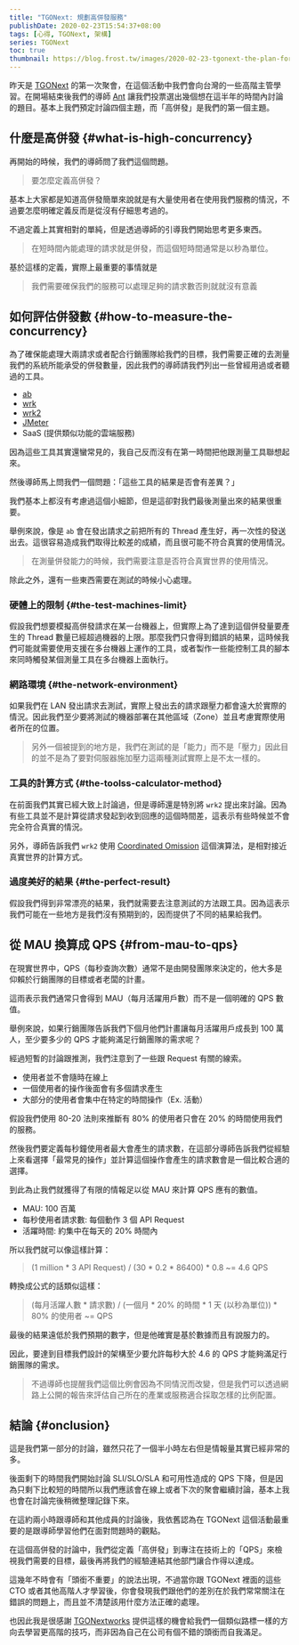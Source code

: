 ```yaml
---
title: "TGONext: 規劃高併發服務"
publishDate: 2020-02-23T15:54:37+08:00
tags: [心得, TGONext, 架構]
series: TGONext
toc: true
thumbnail: https://blog.frost.tw/images/2020-02-23-tgonext-the-plan-for-high-concurrency/thumbnail.jpg
---
```


昨天是 [TGONext](https://next.tgonetworks.org/) 的第一次聚會，在這個活動中我們會向台灣的一些高階主管學習。在開場結束後我們的導師 [Ant](https://blog.gcos.me/) 讓我們投票選出幾個想在這半年的時間內討論的題目。基本上我們預定討論四個主題，而「高併發」是我們的第一個主題。

<!--more-->

## 什麼是高併發 {#what-is-high-concurrency}

再開始的時候，我們的導師問了我們這個問題。

> 要怎麼定義高併發？

基本上大家都是知道高併發簡單來說就是有大量使用者在使用我們服務的情況，不過要怎麼明確定義反而是從沒有仔細思考過的。

不過定義上其實相對的單純，但是透過導師的引導我們開始思考更多東西。

> 在短時間內能處理的請求就是併發，而這個短時間通常是以秒為單位。

基於這樣的定義，實際上最重要的事情就是

> 我們需要確保我們的服務可以處理足夠的請求數否則就就沒有意義

## 如何評估併發數 {#how-to-measure-the-concurrency}

為了確保能處理大兩請求或者配合行銷團隊給我們的目標，我們需要正確的去測量我們的系統所能承受的併發數量，因此我們的導師請我們列出一些曾經用過或者聽過的工具。

* [ab](https://httpd.apache.org/docs/2.4/programs/ab.html)
* [wrk](https://github.com/wg/wrk)
* [wrk2](https://github.com/giltene/wrk2)
* [JMeter](https://jmeter.apache.org/)
* SaaS (提供類似功能的雲端服務)

因為這些工具其實還蠻常見的，我自己反而沒有在第一時間把他跟測量工具聯想起來。

然後導師馬上問我們一個問題：「這些工具的結果是否會有差異？」

我們基本上都沒有考慮過這個小細節，但是這卻對我們最後測量出來的結果很重要。

舉例來說，像是 `ab` 會在發出請求之前把所有的 Thread 產生好，再一次性的發送出去。這很容易造成我們取得比較差的成績，而且很可能不符合真實的使用情況。

> 在測量併發能力的時候，我們需要注意是否符合真實世界的使用情況。

除此之外，還有一些東西需要在測試的時候小心處理。

### 硬體上的限制 {#the-test-machines-limit}

假設我們想要模擬高併發請求在某一台機器上，但實際上為了達到這個併發量要產生的 Thread 數量已經超過機器的上限。那麼我們只會得到錯誤的結果，這時候我們可能就需要使用支援在多台機器上運作的工具，或者製作一些能控制工具的腳本來同時觸發某個測量工具在多台機器上面執行。

### 網路環境 {#the-network-environment}

如果我們在 LAN 發出請求去測試，實際上發出去的請求跟壓力都會遠大於實際的情況。因此我們至少要將測試的機器部署在其他區域（Zone）並且考慮實際使用者所在的位置。

> 另外一個被提到的地方是，我們在測試的是「能力」而不是「壓力」因此目的並不是為了要對伺服器施加壓力這兩種測試實際上是不太一樣的。

### 工具的計算方式 {#the-toolss-calculator-method}

在前面我們其實已經大致上討論過，但是導師還是特別將 `wrk2` 提出來討論。因為有些工具並不是計算從請求發起到收到回應的這個時間差，這表示有些時候並不會完全符合真實的情況。

另外，導師告訴我們 `wrk2` 使用 [Coordinated Omission](https://medium.com/@siddontang/the-coordinated-omission-problem-in-the-benchmark-tools-5d9abef79279) 這個演算法，是相對接近真實世界的計算方式。

### 過度美好的結果 {#the-perfect-result}

假設我們得到非常漂亮的結果，我們就需要去注意測試的方法跟工具。因為這表示我們可能在一些地方是我們沒有預期到的，因而提供了不同的結果給我們。

## 從 MAU 換算成 QPS {#from-mau-to-qps}

在現實世界中，QPS（每秒查詢次數）通常不是由開發團隊來決定的，他大多是仰賴於行銷團隊的目標或者老闆的計畫。

這雨表示我們通常只會得到 MAU（每月活躍用戶數）而不是一個明確的 QPS 數值。

舉例來說，如果行銷團隊告訴我們下個月他們計畫讓每月活躍用戶成長到 100 萬人，至少要多少的 QPS 才能夠滿足行銷團隊的需求呢？

經過短暫的討論跟推測，我們注意到了一些跟 Request 有關的線索。

* 使用者並不會隨時在線上
* 一個使用者的操作後面會有多個請求產生
* 大部分的使用者會集中在特定的時間操作（Ex. 活動）

假設我們使用 80-20 法則來推斷有 80% 的使用者只會在 20% 的時間使用我們的服務。

然後我們要定義每秒鐘使用者最大會產生的請求數，在這部分導師告訴我們從經驗上來看選擇「最常見的操作」並計算這個操作會產生的請求數會是一個比較合適的選擇。

到此為止我們就獲得了有限的情報足以從 MAU 來計算 QPS 應有的數值。

* MAU: 100 百萬
* 每秒使用者請求數: 每個動作 3 個 API Request
* 活躍時間: 約集中在每天的 20% 時間內

所以我們就可以像這樣計算：

> (1 million * 3 API Request) / (30 * 0.2 * 86400) * 0.8 ~= 4.6 QPS

轉換成公式的話類似這樣：

> (每月活躍人數 * 請求數) / (一個月 * 20% 的時間 * 1 天 (以秒為單位)) * 80% 的使用者 ~= QPS

最後的結果遠低於我們預期的數字，但是他確實是基於數據而且有說服力的。

因此，要達到目標我們設計的架構至少要允許每秒大於 4.6 的 QPS 才能夠滿足行銷團隊的需求。

> 不過導師也提醒我們這個比例會因為不同情況而改變，但是我們可以透過網路上公開的報告來評估自己所在的產業或服務適合採取怎樣的比例配置。

## 結論 {#onclusion}

這是我們第一部分的討論，雖然只花了一個半小時左右但是情報量其實已經非常的多。

後面剩下的時間我們開始討論 SLI/SLO/SLA 和可用性造成的 QPS 下降，但是因為只剩下比較短的時間所以我們應該會在線上或者下次的聚會繼續討論，基本上我也會在討論完後稍微整理記錄下來。

在這約兩小時跟導師和其他成員的討論後，我依舊認為在 TGONext 這個活動最重要的是跟導師學習他們在面對問題時的觀點。

在這個高併發的討論中，我們從定義「高併發」到專注在技術上的「QPS」來檢視我們需要的目標，最後再將我們的經驗連結其他部門讓合作得以達成。

這幾年不時會有「頭銜不重要」的說法出現，不過當你跟 TGONext 裡面的這些 CTO 或者其他高階人才學習後，你會發現我們跟他們的差別在於我們常常關注在錯誤的問題上，而且並不清楚該用什麼方法正確的處理。

也因此我是很感謝 [TGONextworks](https://tgonetworks.org/) 提供這樣的機會給我們一個類似路標一樣的方向去學習更高階的技巧，而非因為自己在公司有個不錯的頭銜而自我滿足。
